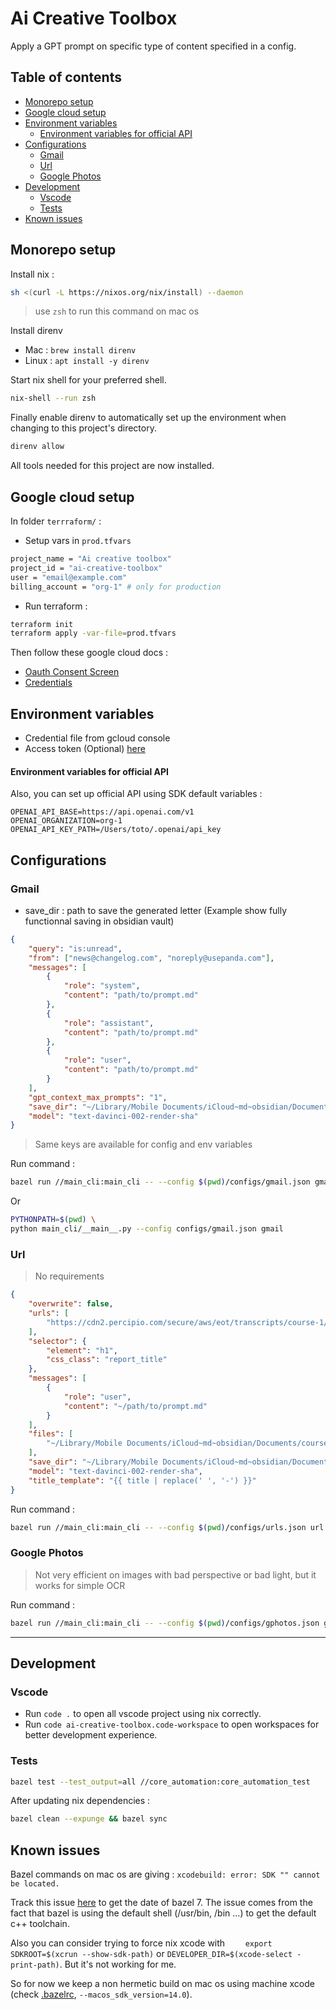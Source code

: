 # Ai Creative Toolbox

Apply a GPT prompt on specific type of content specified in a config.

## Table of contents

  * [Monorepo setup](#monorepo-setup)
  * [Google cloud setup](#google-cloud-setup)
  * [Environment variables](#environment-variables)
    - [Environment variables for official API](#environment-variables-for-official-api)
  * [Configurations](#configurations)
    + [Gmail](#gmail)
    + [Url](#url)
    + [Google Photos](#google-photos)
  * [Development](#development)
    + [Vscode](#vscode)
    + [Tests](#tests)
  * [Known issues](#known-issues)

## Monorepo setup

Install nix :

```bash
sh <(curl -L https://nixos.org/nix/install) --daemon
```

> use `zsh` to run this command on mac os

Install direnv

-   Mac : `brew install direnv`
-   Linux : `apt install -y direnv`

Start nix shell for your preferred shell.

```bash
nix-shell --run zsh
```

Finally enable direnv to automatically set up the environment when changing to this project's directory.

```bash
direnv allow
```

All tools needed for this project are now installed.

## Google cloud setup

In folder `terrraform/` :

-   Setup vars in `prod.tfvars`

```bash
project_name = "Ai creative toolbox"
project_id = "ai-creative-toolbox"
user = "email@example.com"
billing_account = "org-1" # only for production

```

-   Run terraform :

```bash
terraform init
terraform apply -var-file=prod.tfvars
```

Then follow these google cloud docs :

-   [Oauth Consent Screen](https://developers.google.com/gmail/api/quickstart/python#configure_the_oauth_consent_screen)
-   [Credentials](https://developers.google.com/gmail/api/quickstart/python#authorize_credentials_for_a_desktop_application)

## Environment variables

-   Credential file from gcloud console
-   Access token (Optional) [here](https://chat.openai.com/api/auth/session)

#### Environment variables for official API

Also, you can set up official API using SDK default variables :

```dotenv
OPENAI_API_BASE=https://api.openai.com/v1
OPENAI_ORGANIZATION=org-1
OPENAI_API_KEY_PATH=/Users/toto/.openai/api_key
```

## Configurations

### Gmail

-   save_dir : path to save the generated letter (Example show fully functionnal saving in obsidian vault)

```json
{
    "query": "is:unread",
    "from": ["news@changelog.com", "noreply@usepanda.com"],
    "messages": [
        {
            "role": "system",
            "content": "path/to/prompt.md"
        },
        {
            "role": "assistant",
            "content": "path/to/prompt.md"
        },
        {
            "role": "user",
            "content": "path/to/prompt.md"
        }
    ],
    "gpt_context_max_prompts": "1",
    "save_dir": "~/Library/Mobile Documents/iCloud~md~obsidian/Documents/notes/News",
    "model": "text-davinci-002-render-sha"
}
```

> Same keys are available for config and env variables

Run command :

```bash
bazel run //main_cli:main_cli -- --config $(pwd)/configs/gmail.json gmail
```

Or

```bash
PYTHONPATH=$(pwd) \
python main_cli/__main__.py --config configs/gmail.json gmail
```

### Url

> No requirements

```json
{
    "overwrite": false,
    "urls": [
        "https://cdn2.percipio.com/secure/aws/eot/transcripts/course-1/cloudtrain.html"
    ],
    "selector": {
        "element": "h1",
        "css_class": "report_title"
    },
    "messages": [
        {
            "role": "user",
            "content": "~/path/to/prompt.md"
        }
    ],
    "files": [
        "~/Library/Mobile Documents/iCloud~md~obsidian/Documents/courses/ML/"
    ],
    "save_dir": "~/Library/Mobile Documents/iCloud~md~obsidian/Documents/courses/ML",
    "model": "text-davinci-002-render-sha",
    "title_template": "{{ title | replace(' ', '-') }}"
}
```

Run command :

```bash
bazel run //main_cli:main_cli -- --config $(pwd)/configs/urls.json url
```

### Google Photos

> Not very efficient on images with bad perspective or bad light, but it works for simple OCR

Run command :

```bash
bazel run //main_cli:main_cli -- --config $(pwd)/configs/gphotos.json gphotos
```

---

## Development

### Vscode

- Run `code .` to open all vscode project using nix correctly.
- Run `code ai-creative-toolbox.code-workspace` to open workspaces for better development experience.


### Tests

```bash
bazel test --test_output=all //core_automation:core_automation_test
```

After updating nix dependencies :

```bash
bazel clean --expunge && bazel sync
```

## Known issues

Bazel commands on mac os are giving : `xcodebuild: error: SDK "" cannot be located.`

Track this issue [here](https://github.com/bazelbuild/bazel/issues/12049) to get the date of bazel 7. The issue comes from the fact that bazel is using the default shell (/usr/bin, /bin ...) to get the default c++ toolchain.

Also you can consider trying to force nix xcode with `    export SDKROOT=$(xcrun --show-sdk-path)` or `DEVELOPER_DIR=$(xcode-select -print-path)`. But it's not working for me.

So for now we keep a non hermetic build on mac os using machine xcode (check [.bazelrc](.bazelrc), `--macos_sdk_version=14.0`).
